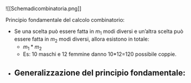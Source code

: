 ![[Schemadicombinatoria.png]]

Principio fondamentale del calcolo combinatorio:
- Se una scelta può essere fatta in $m_1$ modi diversi e un’altra scelta può essere fatta in $m_2$ modi diversi, allora esistono in totale:
	- $m_1 * m_2$
	- Es: 10 maschi e 12 femmine danno 10\*12=120 possibile coppie.
- Generalizzazione del principio fondamentale:
	- 